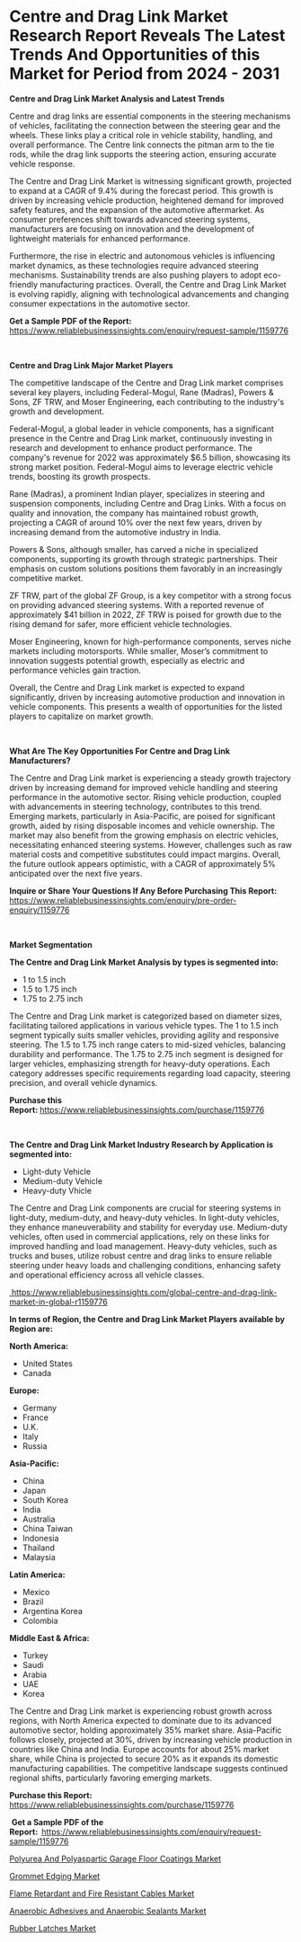<p><h1>Centre and Drag Link Market Research Report Reveals The Latest Trends And Opportunities of this Market for Period from 2024 - 2031</h1></p><p><strong>Centre and Drag Link Market Analysis and Latest Trends</strong></p>
<p><p>Centre and drag links are essential components in the steering mechanisms of vehicles, facilitating the connection between the steering gear and the wheels. These links play a critical role in vehicle stability, handling, and overall performance. The Centre link connects the pitman arm to the tie rods, while the drag link supports the steering action, ensuring accurate vehicle response.</p><p>The Centre and Drag Link Market is witnessing significant growth, projected to expand at a CAGR of 9.4% during the forecast period. This growth is driven by increasing vehicle production, heightened demand for improved safety features, and the expansion of the automotive aftermarket. As consumer preferences shift towards advanced steering systems, manufacturers are focusing on innovation and the development of lightweight materials for enhanced performance.</p><p>Furthermore, the rise in electric and autonomous vehicles is influencing market dynamics, as these technologies require advanced steering mechanisms. Sustainability trends are also pushing players to adopt eco-friendly manufacturing practices. Overall, the Centre and Drag Link Market is evolving rapidly, aligning with technological advancements and changing consumer expectations in the automotive sector.</p></p>
<p><strong>Get a Sample PDF of the Report:&nbsp;</strong> <a href="https://www.reliablebusinessinsights.com/enquiry/request-sample/1159776?utm_campaign=1109&utm_medium=2&utm_source=Github&utm_content=ia&utm_term=05122024&utm_id=centre-and-drag-link">https://www.reliablebusinessinsights.com/enquiry/request-sample/1159776</a></p>
<p>&nbsp;</p>
<p><strong>Centre and Drag Link Major Market Players</strong></p>
<p><p>The competitive landscape of the Centre and Drag Link market comprises several key players, including Federal-Mogul, Rane (Madras), Powers & Sons, ZF TRW, and Moser Engineering, each contributing to the industry's growth and development.</p><p>Federal-Mogul, a global leader in vehicle components, has a significant presence in the Centre and Drag Link market, continuously investing in research and development to enhance product performance. The company's revenue for 2022 was approximately $6.5 billion, showcasing its strong market position. Federal-Mogul aims to leverage electric vehicle trends, boosting its growth prospects.</p><p>Rane (Madras), a prominent Indian player, specializes in steering and suspension components, including Centre and Drag Links. With a focus on quality and innovation, the company has maintained robust growth, projecting a CAGR of around 10% over the next few years, driven by increasing demand from the automotive industry in India.</p><p>Powers & Sons, although smaller, has carved a niche in specialized components, supporting its growth through strategic partnerships. Their emphasis on custom solutions positions them favorably in an increasingly competitive market.</p><p>ZF TRW, part of the global ZF Group, is a key competitor with a strong focus on providing advanced steering systems. With a reported revenue of approximately $41 billion in 2022, ZF TRW is poised for growth due to the rising demand for safer, more efficient vehicle technologies.</p><p>Moser Engineering, known for high-performance components, serves niche markets including motorsports. While smaller, Moser’s commitment to innovation suggests potential growth, especially as electric and performance vehicles gain traction.</p><p>Overall, the Centre and Drag Link market is expected to expand significantly, driven by increasing automotive production and innovation in vehicle components. This presents a wealth of opportunities for the listed players to capitalize on market growth.</p></p>
<p>&nbsp;</p>
<p><strong>What Are The Key Opportunities For Centre and Drag Link Manufacturers?</strong></p>
<p><p>The Centre and Drag Link market is experiencing a steady growth trajectory driven by increasing demand for improved vehicle handling and steering performance in the automotive sector. Rising vehicle production, coupled with advancements in steering technology, contributes to this trend. Emerging markets, particularly in Asia-Pacific, are poised for significant growth, aided by rising disposable incomes and vehicle ownership. The market may also benefit from the growing emphasis on electric vehicles, necessitating enhanced steering systems. However, challenges such as raw material costs and competitive substitutes could impact margins. Overall, the future outlook appears optimistic, with a CAGR of approximately 5% anticipated over the next five years.</p></p>
<p><strong>Inquire or Share Your Questions If Any Before Purchasing This Report:</strong> <a href="https://www.reliablebusinessinsights.com/enquiry/pre-order-enquiry/1159776?utm_campaign=1109&utm_medium=2&utm_source=Github&utm_content=ia&utm_term=05122024&utm_id=centre-and-drag-link">https://www.reliablebusinessinsights.com/enquiry/pre-order-enquiry/1159776</a></p>
<p>&nbsp;</p>
<p><strong>Market Segmentation</strong></p>
<p><strong>The Centre and Drag Link Market Analysis by types is segmented into:</strong></p>
<p><ul><li>1 to 1.5 inch</li><li>1.5 to 1.75 inch</li><li>1.75 to 2.75 inch</li></ul></p>
<p><p>The Centre and Drag Link market is categorized based on diameter sizes, facilitating tailored applications in various vehicle types. The 1 to 1.5 inch segment typically suits smaller vehicles, providing agility and responsive steering. The 1.5 to 1.75 inch range caters to mid-sized vehicles, balancing durability and performance. The 1.75 to 2.75 inch segment is designed for larger vehicles, emphasizing strength for heavy-duty operations. Each category addresses specific requirements regarding load capacity, steering precision, and overall vehicle dynamics.</p></p>
<p><strong>Purchase this Report:&nbsp;</strong><a href="https://www.reliablebusinessinsights.com/purchase/1159776?utm_campaign=1109&utm_medium=2&utm_source=Github&utm_content=ia&utm_term=05122024&utm_id=centre-and-drag-link">https://www.reliablebusinessinsights.com/purchase/1159776</a></p>
<p>&nbsp;</p>
<p><strong>The Centre and Drag Link Market Industry Research by Application is segmented into:</strong></p>
<p><ul><li>Light-duty Vehicle</li><li>Medium-duty Vehicle</li><li>Heavy-duty Vhicle</li></ul></p>
<p><p>The Centre and Drag Link components are crucial for steering systems in light-duty, medium-duty, and heavy-duty vehicles. In light-duty vehicles, they enhance maneuverability and stability for everyday use. Medium-duty vehicles, often used in commercial applications, rely on these links for improved handling and load management. Heavy-duty vehicles, such as trucks and buses, utilize robust centre and drag links to ensure reliable steering under heavy loads and challenging conditions, enhancing safety and operational efficiency across all vehicle classes.</p></p>
<p><a href="https://www.reliablebusinessinsights.com/global-centre-and-drag-link-market-in-global-r1159776?utm_campaign=1109&utm_medium=2&utm_source=Github&utm_content=ia&utm_term=05122024&utm_id=centre-and-drag-link">&nbsp;https://www.reliablebusinessinsights.com/global-centre-and-drag-link-market-in-global-r1159776</a></p>
<p><strong>In terms of Region, the Centre and Drag Link Market Players available by Region are:</strong></p>
<p>
    <p> <strong> North America: </strong>
        <ul>
            <li>United States</li>
            <li>Canada</li>
        </ul>
        </p> 
    <p> <strong> Europe: </strong>
        <ul>
            <li>Germany</li>
            <li>France</li>
            <li>U.K.</li>
            <li>Italy</li>
            <li>Russia</li>
        </ul>
        </p> 
    <p> <strong> Asia-Pacific: </strong>
        <ul>
            <li>China</li>
            <li>Japan</li>
            <li>South Korea</li>
            <li>India</li>
            <li>Australia</li>
            <li>China Taiwan</li>
            <li>Indonesia</li>
            <li>Thailand</li>
            <li>Malaysia</li>
        </ul>
        </p> 
    <p> <strong> Latin America: </strong>
        <ul>
            <li>Mexico</li>
            <li>Brazil</li>
            <li>Argentina Korea</li>
            <li>Colombia</li>
        </ul>
        </p> 
    <p> <strong> Middle East & Africa: </strong>
        <ul>
            <li>Turkey</li>
            <li>Saudi</li>
            <li>Arabia</li>
            <li>UAE</li>
            <li>Korea</li>
        </ul>
    </p>
    </p>
<p><p>The Centre and Drag Link market is experiencing robust growth across regions, with North America expected to dominate due to its advanced automotive sector, holding approximately 35% market share. Asia-Pacific follows closely, projected at 30%, driven by increasing vehicle production in countries like China and India. Europe accounts for about 25% market share, while China is projected to secure 20% as it expands its domestic manufacturing capabilities. The competitive landscape suggests continued regional shifts, particularly favoring emerging markets.</p></p>
<p><strong>Purchase this Report: </strong><a href="https://www.reliablebusinessinsights.com/purchase/1159776?utm_campaign=1109&utm_medium=2&utm_source=Github&utm_content=ia&utm_term=05122024&utm_id=centre-and-drag-link">https://www.reliablebusinessinsights.com/purchase/1159776</a></p>
<p>&nbsp;<strong>Get a Sample PDF of the Report:&nbsp;&nbsp;</strong><a href="https://www.reliablebusinessinsights.com/enquiry/request-sample/1159776?utm_campaign=1109&utm_medium=2&utm_source=Github&utm_content=ia&utm_term=05122024&utm_id=centre-and-drag-link">https://www.reliablebusinessinsights.com/enquiry/request-sample/1159776</a></p>
<p><strong></strong></p>
<p><p><a href="https://www.linkedin.com/pulse/information-trends-significant-market-drivers-obstacles-polyurea-6pgce?utm_campaign=1109&utm_medium=2&utm_source=Github&utm_content=ia&utm_term=05122024&utm_id=centre-and-drag-link">Polyurea And Polyaspartic Garage Floor Coatings Market</a></p><p><a href="https://issuu.com/reportprime-2/docs/grommet-edging-market-size-2030.pptx?utm_campaign=1109&utm_medium=2&utm_source=Github&utm_content=ia&utm_term=05122024&utm_id=centre-and-drag-link">Grommet Edging Market</a></p><p><a href="https://www.linkedin.com/pulse/flame-retardant-fire-resistant-cables-market-research-report-me1hf?utm_campaign=1109&utm_medium=2&utm_source=Github&utm_content=ia&utm_term=05122024&utm_id=centre-and-drag-link">Flame Retardant and Fire Resistant Cables Market</a></p><p><a href="https://github.com/NargisHussain432/Market-Research-Report-List-1/blob/main/anaerobic-adhesives-and-anaerobic-sealants-market.md?utm_campaign=1109&utm_medium=2&utm_source=Github&utm_content=ia&utm_term=05122024&utm_id=centre-and-drag-link">Anaerobic Adhesives and Anaerobic Sealants Market</a></p><p><a href="https://issuu.com/reportprime-2/docs/rubber-latches-market-size-2030.pptx?utm_campaign=1109&utm_medium=2&utm_source=Github&utm_content=ia&utm_term=05122024&utm_id=centre-and-drag-link">Rubber Latches Market</a></p></p>